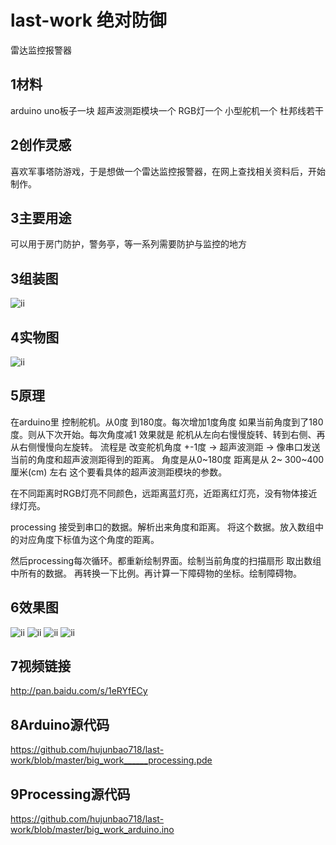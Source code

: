 
# last-work 绝对防御
 雷达监控报警器
 
## 1材料 
arduino uno板子一块 
超声波测距模块一个
RGB灯一个
小型舵机一个 
杜邦线若干


## 2创作灵感
喜欢军事塔防游戏，于是想做一个雷达监控报警器，在网上查找相关资料后，开始制作。


## 3主要用途
可以用于房门防护，警务亭，等一系列需要防护与监控的地方


## 3组装图
![ii](https://github.com/hujunbao718/last-work/blob/master/big%20work%20%E7%BB%9D%E5%AF%B9%E9%98%B2%E5%BE%A1_bb.jpg)


## 4实物图
![ii](https://github.com/hujunbao718/last-work/blob/master/IMG_20170702_234427.jpg)


## 5原理
 在arduino里 控制舵机。从0度 到180度。每次增加1度角度 如果当前角度到了180度。则从下次开始。每次角度减1 
效果就是 舵机从左向右慢慢旋转、转到右侧、再从右侧慢慢向左旋转。
流程是 改变舵机角度 +-1度 -> 超声波测距 -> 像串口发送当前的角度和超声波测距得到的距离。 角度是从0~180度 距离是从 2~ 300~400 厘米(cm) 左右 这个要看具体的超声波测距模块的参数。

在不同距离时RGB灯亮不同颜色，远距离蓝灯亮，近距离红灯亮，没有物体接近绿灯亮。

processing 接受到串口的数据。解析出来角度和距离。 将这个数据。放入数组中的对应角度下标值为这个角度的距离。

然后processing每次循环。都重新绘制界面。绘制当前角度的扫描扇形 取出数组中所有的数据。 再转换一下比例。再计算一下障碍物的坐标。绘制障碍物。


## 6效果图
![ii](https://github.com/hujunbao718/last-work/blob/master/big%20work.png)
![ii](https://github.com/hujunbao718/last-work/blob/master/IMG_20170702_231520.JPG)
![ii](https://github.com/hujunbao718/last-work/blob/master/IMG_20170702_231549.JPG)
![ii](https://github.com/hujunbao718/last-work/blob/master/IMG_20170702_231611.JPG)

## 7视频链接
http://pan.baidu.com/s/1eRYfECy

## 8Arduino源代码
https://github.com/hujunbao718/last-work/blob/master/big_work______processing.pde

## 9Processing源代码
https://github.com/hujunbao718/last-work/blob/master/big_work_arduino.ino
